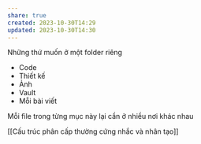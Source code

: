```yaml
---
share: true
created: 2023-10-30T14:29
updated: 2023-10-30T14:30
---
```

Những thứ muốn ở một folder riêng
- Code
- Thiết kế
- Ảnh
- Vault
- Mỗi bài viết

Mỗi file trong từng mục này lại cần ở nhiều nơi khác nhau

[[Cấu trúc phân cấp thường cứng nhắc và nhân tạo]]
